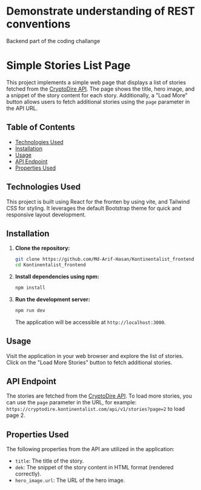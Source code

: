 # Demonstrate understanding of REST conventions

Backend part of the coding challange


# Simple Stories List Page

This project implements a simple web page that displays a list of stories fetched from the [CryptoDire API](https://cryptodire.kontinentalist.com/api/v1/stories). The page shows the title, hero image, and a snippet of the story content for each story. Additionally, a "Load More" button allows users to fetch additional stories using the `page` parameter in the API URL.

## Table of Contents

- [Technologies Used](#technologies-used)
- [Installation](#installation)
- [Usage](#usage)
- [API Endpoint](#api-endpoint)
- [Properties Used](#properties-used)

## Technologies Used

This project is built using React for the fronten by using vite, and Tailwind CSS for styling. It leverages the default Bootstrap theme for quick and responsive layout development.

## Installation

1. **Clone the repository:**

    ```bash
    git clone https://github.com/Md-Arif-Hasan/Kontinentalist_frontend
    cd Kontinentalist_frontend
    ```

2. **Install dependencies using npm:**

    ```bash
    npm install
    ```

3. **Run the development server:**

    ```bash
    npm run dev
    ```

    The application will be accessible at `http://localhost:3000`.

## Usage

Visit the application in your web browser and explore the list of stories. Click on the "Load More Stories" button to fetch additional stories.

## API Endpoint

The stories are fetched from the [CryptoDire API](https://cryptodire.kontinentalist.com/api/v1/stories). To load more stories, you can use the `page` parameter in the URL, for example: `https://cryptodire.kontinentalist.com/api/v1/stories?page=2` to load page 2.

## Properties Used

The following properties from the API are utilized in the application:

- `title`: The title of the story.
- `dek`: The snippet of the story content in HTML format (rendered correctly).
- `hero_image.url`: The URL of the hero image.
